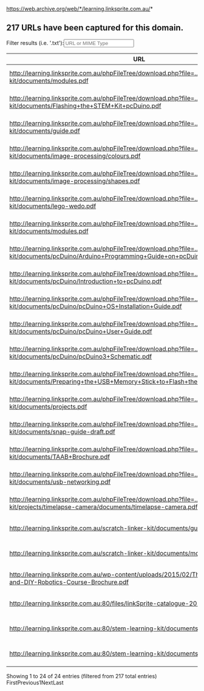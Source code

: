 https://web.archive.org/web/*/learning.linksprite.com.au/*

<div class="container">
  <h2 id="query-summary" style="visibility: visible; opacity: 1;">217 URLs have been captured for this domain.</h2>
  <div id="resultsUrl_wrapper" class="dataTables_wrapper no-footer"><div id="resultsUrl_filter" class="dataTables_filter"><label>Filter results (i.e. '.txt'):<input type="search" class="" placeholder="URL or MIME Type" aria-controls="resultsUrl"></label></div><table id="resultsUrl" class="dataTable no-footer" role="grid" aria-describedby="resultsUrl_info">
    <thead>
      <tr role="row"><th class="url sorting" tabindex="0" aria-controls="resultsUrl" rowspan="1" colspan="1" aria-label="URL: activate to sort column ascending">URL</th><th class="mimetype sorting_asc" tabindex="0" aria-controls="resultsUrl" rowspan="1" colspan="1" aria-label="MIME Type: activate to sort column descending" aria-sort="ascending">MIME Type</th><th class="dateFrom sorting" tabindex="0" aria-controls="resultsUrl" rowspan="1" colspan="1" aria-label="From: activate to sort column ascending">From</th><th class="dateTo sorting" tabindex="0" aria-controls="resultsUrl" rowspan="1" colspan="1" aria-label="To: activate to sort column ascending">To</th><th class="captures sorting" tabindex="0" aria-controls="resultsUrl" rowspan="1" colspan="1" aria-label="Captures: activate to sort column ascending">Captures</th><th class="dupes sorting" tabindex="0" aria-controls="resultsUrl" rowspan="1" colspan="1" aria-label="Duplicates: activate to sort column ascending">Duplicates</th><th class="uniques sorting" tabindex="0" aria-controls="resultsUrl" rowspan="1" colspan="1" aria-label="Uniques: activate to sort column ascending">Uniques</th></tr>
    </thead>
    <tbody>
    <tr role="row" class="odd"><td class="url"><a href="https://web.archive.org/web/*/http://learning.linksprite.com.au/phpFileTree/download.php?file=../scratch-linker-kit/documents/modules.pdf">http://learning.linksprite.com.au/phpFileTree/download.php?file=../scratch-linker-kit/documents/modules.pdf</a></td><td class="mimetype sorting_1">application/octet-stream</td><td class=" dateFrom">Apr 29, 2016</td><td class=" dateTo">Apr 29, 2016</td><td class=" captures">1</td><td class=" dupes">0</td><td class=" uniques">1</td></tr><tr role="row" class="even"><td class="url"><a href="https://web.archive.org/web/*/http://learning.linksprite.com.au/phpFileTree/download.php?file=../stem-learning-kit/documents/Flashing+the+STEM+Kit+pcDuino.pdf">http://learning.linksprite.com.au/phpFileTree/download.php?file=../stem-learning-kit/documents/Flashing+the+STEM+Kit+pcDuino.pdf</a></td><td class="mimetype sorting_1">application/octet-stream</td><td class=" dateFrom">Feb 25, 2017</td><td class=" dateTo">Mar 23, 2018</td><td class=" captures">2</td><td class=" dupes">1</td><td class=" uniques">1</td></tr><tr role="row" class="odd"><td class="url"><a href="https://web.archive.org/web/*/http://learning.linksprite.com.au/phpFileTree/download.php?file=../stem-learning-kit/documents/guide.pdf">http://learning.linksprite.com.au/phpFileTree/download.php?file=../stem-learning-kit/documents/guide.pdf</a></td><td class="mimetype sorting_1">application/octet-stream</td><td class=" dateFrom">Feb 25, 2017</td><td class=" dateTo">Mar 23, 2018</td><td class=" captures">2</td><td class=" dupes">1</td><td class=" uniques">1</td></tr><tr role="row" class="even"><td class="url"><a href="https://web.archive.org/web/*/http://learning.linksprite.com.au/phpFileTree/download.php?file=../stem-learning-kit/documents/image-processing/colours.pdf">http://learning.linksprite.com.au/phpFileTree/download.php?file=../stem-learning-kit/documents/image-processing/colours.pdf</a></td><td class="mimetype sorting_1">application/octet-stream</td><td class=" dateFrom">Feb 25, 2017</td><td class=" dateTo">Mar 23, 2018</td><td class=" captures">2</td><td class=" dupes">1</td><td class=" uniques">1</td></tr><tr role="row" class="odd"><td class="url"><a href="https://web.archive.org/web/*/http://learning.linksprite.com.au/phpFileTree/download.php?file=../stem-learning-kit/documents/image-processing/shapes.pdf">http://learning.linksprite.com.au/phpFileTree/download.php?file=../stem-learning-kit/documents/image-processing/shapes.pdf</a></td><td class="mimetype sorting_1">application/octet-stream</td><td class=" dateFrom">Feb 25, 2017</td><td class=" dateTo">Mar 23, 2018</td><td class=" captures">2</td><td class=" dupes">1</td><td class=" uniques">1</td></tr><tr role="row" class="even"><td class="url"><a href="https://web.archive.org/web/*/http://learning.linksprite.com.au/phpFileTree/download.php?file=../stem-learning-kit/documents/lego-wedo.pdf">http://learning.linksprite.com.au/phpFileTree/download.php?file=../stem-learning-kit/documents/lego-wedo.pdf</a></td><td class="mimetype sorting_1">application/octet-stream</td><td class=" dateFrom">Feb 25, 2017</td><td class=" dateTo">Mar 23, 2018</td><td class=" captures">2</td><td class=" dupes">1</td><td class=" uniques">1</td></tr><tr role="row" class="odd"><td class="url"><a href="https://web.archive.org/web/*/http://learning.linksprite.com.au/phpFileTree/download.php?file=../stem-learning-kit/documents/modules.pdf">http://learning.linksprite.com.au/phpFileTree/download.php?file=../stem-learning-kit/documents/modules.pdf</a></td><td class="mimetype sorting_1">application/octet-stream</td><td class=" dateFrom">Feb 25, 2017</td><td class=" dateTo">Mar 23, 2018</td><td class=" captures">2</td><td class=" dupes">1</td><td class=" uniques">1</td></tr><tr role="row" class="even"><td class="url"><a href="https://web.archive.org/web/*/http://learning.linksprite.com.au/phpFileTree/download.php?file=../stem-learning-kit/documents/pcDuino/Arduino+Programming+Guide+on+pcDuino.pdf">http://learning.linksprite.com.au/phpFileTree/download.php?file=../stem-learning-kit/documents/pcDuino/Arduino+Programming+Guide+on+pcDuino.pdf</a></td><td class="mimetype sorting_1">application/octet-stream</td><td class=" dateFrom">Feb 25, 2017</td><td class=" dateTo">Mar 23, 2018</td><td class=" captures">2</td><td class=" dupes">1</td><td class=" uniques">1</td></tr><tr role="row" class="odd"><td class="url"><a href="https://web.archive.org/web/*/http://learning.linksprite.com.au/phpFileTree/download.php?file=../stem-learning-kit/documents/pcDuino/Introduction+to+pcDuino.pdf">http://learning.linksprite.com.au/phpFileTree/download.php?file=../stem-learning-kit/documents/pcDuino/Introduction+to+pcDuino.pdf</a></td><td class="mimetype sorting_1">application/octet-stream</td><td class=" dateFrom">Feb 25, 2017</td><td class=" dateTo">Mar 23, 2018</td><td class=" captures">2</td><td class=" dupes">1</td><td class=" uniques">1</td></tr><tr role="row" class="even"><td class="url"><a href="https://web.archive.org/web/*/http://learning.linksprite.com.au/phpFileTree/download.php?file=../stem-learning-kit/documents/pcDuino/pcDuino+OS+Installation+Guide.pdf">http://learning.linksprite.com.au/phpFileTree/download.php?file=../stem-learning-kit/documents/pcDuino/pcDuino+OS+Installation+Guide.pdf</a></td><td class="mimetype sorting_1">application/octet-stream</td><td class=" dateFrom">Feb 25, 2017</td><td class=" dateTo">Mar 23, 2018</td><td class=" captures">2</td><td class=" dupes">1</td><td class=" uniques">1</td></tr><tr role="row" class="odd"><td class="url"><a href="https://web.archive.org/web/*/http://learning.linksprite.com.au/phpFileTree/download.php?file=../stem-learning-kit/documents/pcDuino/pcDuino+User+Guide.pdf">http://learning.linksprite.com.au/phpFileTree/download.php?file=../stem-learning-kit/documents/pcDuino/pcDuino+User+Guide.pdf</a></td><td class="mimetype sorting_1">application/octet-stream</td><td class=" dateFrom">Feb 25, 2017</td><td class=" dateTo">Mar 23, 2018</td><td class=" captures">2</td><td class=" dupes">1</td><td class=" uniques">1</td></tr><tr role="row" class="even"><td class="url"><a href="https://web.archive.org/web/*/http://learning.linksprite.com.au/phpFileTree/download.php?file=../stem-learning-kit/documents/pcDuino/pcDuino3+Schematic.pdf">http://learning.linksprite.com.au/phpFileTree/download.php?file=../stem-learning-kit/documents/pcDuino/pcDuino3+Schematic.pdf</a></td><td class="mimetype sorting_1">application/octet-stream</td><td class=" dateFrom">Feb 25, 2017</td><td class=" dateTo">Mar 23, 2018</td><td class=" captures">2</td><td class=" dupes">1</td><td class=" uniques">1</td></tr><tr role="row" class="odd"><td class="url"><a href="https://web.archive.org/web/*/http://learning.linksprite.com.au/phpFileTree/download.php?file=../stem-learning-kit/documents/Preparing+the+USB+Memory+Stick+to+Flash+the+STEM+Kit+pcDuino.pdf">http://learning.linksprite.com.au/phpFileTree/download.php?file=../stem-learning-kit/documents/Preparing+the+USB+Memory+Stick+to+Flash+the+STEM+Kit+pcDuino.pdf</a></td><td class="mimetype sorting_1">application/octet-stream</td><td class=" dateFrom">Feb 25, 2017</td><td class=" dateTo">Mar 23, 2018</td><td class=" captures">2</td><td class=" dupes">1</td><td class=" uniques">1</td></tr><tr role="row" class="even"><td class="url"><a href="https://web.archive.org/web/*/http://learning.linksprite.com.au/phpFileTree/download.php?file=../stem-learning-kit/documents/projects.pdf">http://learning.linksprite.com.au/phpFileTree/download.php?file=../stem-learning-kit/documents/projects.pdf</a></td><td class="mimetype sorting_1">application/octet-stream</td><td class=" dateFrom">Feb 25, 2017</td><td class=" dateTo">Mar 23, 2018</td><td class=" captures">2</td><td class=" dupes">1</td><td class=" uniques">1</td></tr><tr role="row" class="odd"><td class="url"><a href="https://web.archive.org/web/*/http://learning.linksprite.com.au/phpFileTree/download.php?file=../stem-learning-kit/documents/snap-guide-draft.pdf">http://learning.linksprite.com.au/phpFileTree/download.php?file=../stem-learning-kit/documents/snap-guide-draft.pdf</a></td><td class="mimetype sorting_1">application/octet-stream</td><td class=" dateFrom">Feb 25, 2017</td><td class=" dateTo">Mar 23, 2018</td><td class=" captures">2</td><td class=" dupes">1</td><td class=" uniques">1</td></tr><tr role="row" class="even"><td class="url"><a href="https://web.archive.org/web/*/http://learning.linksprite.com.au/phpFileTree/download.php?file=../stem-learning-kit/documents/TAAB+Brochure.pdf">http://learning.linksprite.com.au/phpFileTree/download.php?file=../stem-learning-kit/documents/TAAB+Brochure.pdf</a></td><td class="mimetype sorting_1">application/octet-stream</td><td class=" dateFrom">Feb 25, 2017</td><td class=" dateTo">Mar 23, 2018</td><td class=" captures">2</td><td class=" dupes">1</td><td class=" uniques">1</td></tr><tr role="row" class="odd"><td class="url"><a href="https://web.archive.org/web/*/http://learning.linksprite.com.au/phpFileTree/download.php?file=../stem-learning-kit/documents/usb-networking.pdf">http://learning.linksprite.com.au/phpFileTree/download.php?file=../stem-learning-kit/documents/usb-networking.pdf</a></td><td class="mimetype sorting_1">application/octet-stream</td><td class=" dateFrom">Feb 25, 2017</td><td class=" dateTo">Mar 23, 2018</td><td class=" captures">2</td><td class=" dupes">1</td><td class=" uniques">1</td></tr><tr role="row" class="even"><td class="url"><a href="https://web.archive.org/web/*/http://learning.linksprite.com.au/phpFileTree/download.php?file=../stem-learning-kit/projects/timelapse-camera/documents/timelapse-camera.pdf">http://learning.linksprite.com.au/phpFileTree/download.php?file=../stem-learning-kit/projects/timelapse-camera/documents/timelapse-camera.pdf</a></td><td class="mimetype sorting_1">application/octet-stream</td><td class=" dateFrom">Feb 25, 2017</td><td class=" dateTo">Mar 23, 2018</td><td class=" captures">2</td><td class=" dupes">1</td><td class=" uniques">1</td></tr><tr role="row" class="odd"><td class="url"><a href="https://web.archive.org/web/*/http://learning.linksprite.com.au/scratch-linker-kit/documents/guide.pdf">http://learning.linksprite.com.au/scratch-linker-kit/documents/guide.pdf</a></td><td class="mimetype sorting_1">application/pdf</td><td class=" dateFrom">Apr 29, 2016</td><td class=" dateTo">Apr 29, 2016</td><td class=" captures">1</td><td class=" dupes">0</td><td class=" uniques">1</td></tr><tr role="row" class="even"><td class="url"><a href="https://web.archive.org/web/*/http://learning.linksprite.com.au/scratch-linker-kit/documents/modules.pdf">http://learning.linksprite.com.au/scratch-linker-kit/documents/modules.pdf</a></td><td class="mimetype sorting_1">application/pdf</td><td class=" dateFrom">Apr 29, 2016</td><td class=" dateTo">Apr 29, 2016</td><td class=" captures">1</td><td class=" dupes">0</td><td class=" uniques">1</td></tr><tr role="row" class="odd"><td class="url"><a href="https://web.archive.org/web/*/http://learning.linksprite.com.au/wp-content/uploads/2015/02/The-Internet-of-Things-and-DIY-Robotics-Course-Brochure.pdf">http://learning.linksprite.com.au/wp-content/uploads/2015/02/The-Internet-of-Things-and-DIY-Robotics-Course-Brochure.pdf</a></td><td class="mimetype sorting_1">application/pdf</td><td class=" dateFrom">Feb 25, 2017</td><td class=" dateTo">Mar 23, 2018</td><td class=" captures">2</td><td class=" dupes">1</td><td class=" uniques">1</td></tr><tr role="row" class="even"><td class="url"><a href="https://web.archive.org/web/*/http://learning.linksprite.com.au:80/files/linkSprite-catalogue-2016-04-07.pdf">http://learning.linksprite.com.au:80/files/linkSprite-catalogue-2016-04-07.pdf</a></td><td class="mimetype sorting_1">application/pdf</td><td class=" dateFrom">Sep 29, 2016</td><td class=" dateTo">Mar 23, 2018</td><td class=" captures">4</td><td class=" dupes">3</td><td class=" uniques">1</td></tr><tr role="row" class="odd"><td class="url"><a href="https://web.archive.org/web/*/http://learning.linksprite.com.au:80/stem-learning-kit/documents/guide.pdf">http://learning.linksprite.com.au:80/stem-learning-kit/documents/guide.pdf</a></td><td class="mimetype sorting_1">application/pdf</td><td class=" dateFrom">Sep 29, 2016</td><td class=" dateTo">Mar 23, 2018</td><td class=" captures">4</td><td class=" dupes">3</td><td class=" uniques">1</td></tr><tr role="row" class="even"><td class="url"><a href="https://web.archive.org/web/*/http://learning.linksprite.com.au:80/stem-learning-kit/documents/modules.pdf">http://learning.linksprite.com.au:80/stem-learning-kit/documents/modules.pdf</a></td><td class="mimetype sorting_1">application/pdf</td><td class=" dateFrom">Sep 29, 2016</td><td class=" dateTo">Mar 23, 2018</td><td class=" captures">4</td><td class=" dupes">3</td><td class=" uniques">1</td></tr></tbody>
  </table><div class="dataTables_info" id="resultsUrl_info" role="status" aria-live="polite">Showing 1 to 24 of 24 entries (filtered from 217 total entries)</div><div class="dataTables_paginate paging_full_numbers" id="resultsUrl_paginate"><a class="paginate_button first disabled" aria-controls="resultsUrl" data-dt-idx="0" tabindex="0" id="resultsUrl_first">First</a><a class="paginate_button previous disabled" aria-controls="resultsUrl" data-dt-idx="1" tabindex="0" id="resultsUrl_previous">Previous</a><span><a class="paginate_button current" aria-controls="resultsUrl" data-dt-idx="2" tabindex="0">1</a></span><a class="paginate_button next disabled" aria-controls="resultsUrl" data-dt-idx="3" tabindex="0" id="resultsUrl_next">Next</a><a class="paginate_button last disabled" aria-controls="resultsUrl" data-dt-idx="4" tabindex="0" id="resultsUrl_last">Last</a></div></div>
    <footer>
      <div id="footerHome">
        <p>
      </div>
    </footer>
</div>
